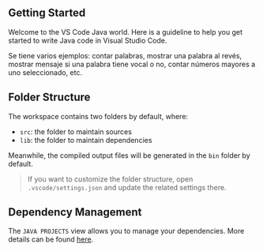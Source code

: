 ## Getting Started

Welcome to the VS Code Java world. Here is a guideline to help you get started to write Java code in Visual Studio Code.

Se tiene varios ejemplos: contar palabras, mostrar una palabra al revés, mostrar mensaje si una palabra tiene vocal o no, contar números mayores a uno seleccionado, etc.

## Folder Structure

The workspace contains two folders by default, where:

- `src`: the folder to maintain sources
- `lib`: the folder to maintain dependencies

Meanwhile, the compiled output files will be generated in the `bin` folder by default.

> If you want to customize the folder structure, open `.vscode/settings.json` and update the related settings there.

## Dependency Management

The `JAVA PROJECTS` view allows you to manage your dependencies. More details can be found [here](https://github.com/microsoft/vscode-java-dependency#manage-dependencies).
